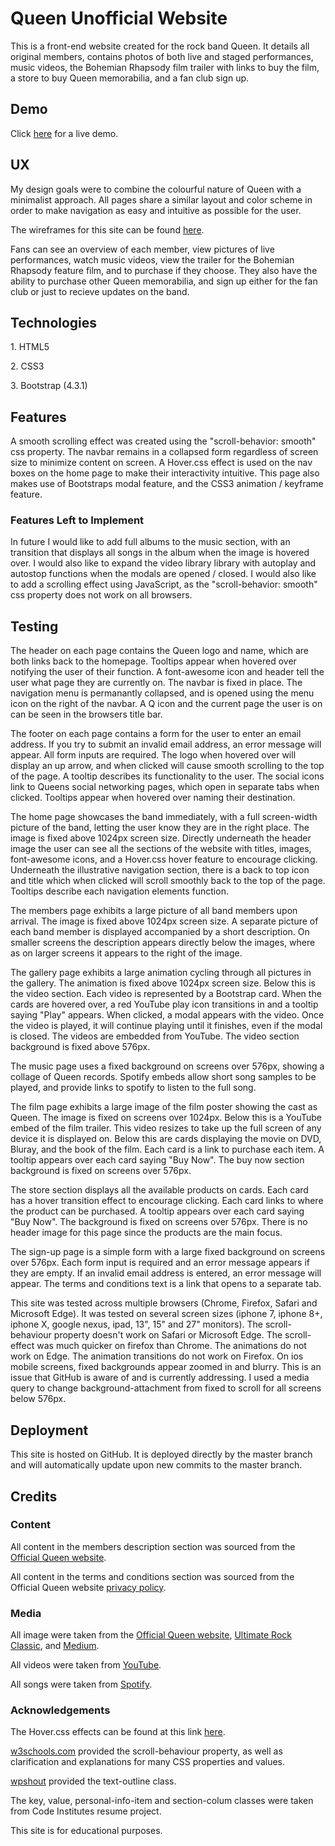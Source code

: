 <h1>Queen Unofficial Website</h1>

<p>This is a front-end website created for the rock band Queen. It details all original members, contains photos of both live and staged performances, music videos, the Bohemian Rhapsody film trailer with links to buy the film, a store to buy Queen memorabilia, and a fan club sign up.</p>

<h2>Demo</h2>

<p>Click <a href="https://olan1.github.io/Queen---The-Unofficial-Site/" target="_blank">here</a> for a live demo.</p>

<h2>UX</h2>

<p>My design goals were to combine the colourful nature of Queen with a minimalist approach. All pages share a similar layout and color scheme in order to make navigation as easy and intuitive as possible for the user.</p>
<p>The wireframes for this site can be found <a href="https://github.com/Olan1/milestone-project-1/blob/master/assets/wireframes/wireframes.pdf" target="_blank">here</a>.</p>
<p>Fans can see an overview of each member, view pictures of live performances, watch music videos, view the trailer for the Bohemian Rhapsody feature film, and to purchase if they choose. They also have the ability to purchase other Queen memorabilia, and sign up either for the fan club or just to recieve updates on the band.</p>

<h2>Technologies</h2>
<p>1. HTML5</p>
<p>2. CSS3</p>
<p>3. Bootstrap (4.3.1)</p>

<h2>Features</h2>
<p>A smooth scrolling effect was created using the "scroll-behavior: smooth" css property. The navbar remains in a collapsed form regardless of screen size to minimize content on screen. A Hover.css effect is used on the nav boxes on the home page to make their interactivity intuitive. This page also makes use of Bootstraps modal feature, and the CSS3 animation / keyframe feature.</p> 

<h3>Features Left to Implement</h3>
<p>In future I would like to add full albums to the music section, with an transition that displays all songs in the album when the image is hovered over. I would also like to expand the video library library with autoplay and autostop functions when the modals are opened / closed. I would also like to add a scrolling effect using JavaScript, as the "scroll-behavior: smooth" css property does not work on all browsers.</p>

<h2>Testing</h2>
<p>The header on each page contains the Queen logo and name, which are both links back to the homepage. Tooltips appear when hovered over notifying the user of their function. A font-awesome icon and header tell the user what page they are currently on. The navbar is fixed in place. The navigation menu is permanantly collapsed, and is opened using the menu icon on the right of the navbar. A Q icon and the current page the user is on can be seen in the browsers title bar.</p>
<p>The footer on each page contains a form for the user to enter an email address. If you try to submit an invalid email address, an error message will appear. All form inputs are required. The logo when hovered over will display an up arrow, and when clicked will cause smooth scrolling to the top of the page. A tooltip describes its functionality to the user. The social icons link to Queens social networking pages, which open in separate tabs when clicked. Tooltips appear when hovered over naming their destination.<p>
<p>The home page showcases the band immediately, with a full screen-width picture of the band, letting the user know they are in the right place. The image is fixed above 1024px screen size. Directly underneath the header image the user can see all the sections of the website with titles, images, font-awesome icons, and a Hover.css hover feature to encourage clicking. Underneath the illustrative navigation section, there is a back to top icon and title which when clicked will scroll smoothly back to the top of the page. Tooltips describe each navigation elements function.</p>
<p>The members page exhibits a large picture of all band members upon arrival. The image is fixed above 1024px screen size. A separate picture of each band member is displayed accompanied by a short description. On smaller screens the description appears directly below the images, where as on larger screens it appears to the right of the image.</p>
<p>The gallery page exhibits a large animation cycling through all pictures in the gallery. The animation is fixed above 1024px screen size. Below this is the video section. Each video is represented by a Bootstrap card. When the cards are hovered over, a red YouTube play icon transitions in and a tooltip saying "Play" appears. When clicked, a modal appears with the video. Once the video is played, it will continue playing until it finishes, even if the modal is closed. The videos are embedded from YouTube. The video section background is fixed above 576px.</p>
<p>The music page uses a fixed background on screens over 576px, showing a collage of Queen records. Spotify embeds allow short song samples to be played, and provide links to spotify to listen to the full song.</p>
<p>The film page exhibits a large image of the film poster showing the cast as Queen. The image is fixed on screens over 1024px. Below this is a YouTube embed of the film trailer. This video resizes to take up the full screen of any device it is displayed on. Below this are cards displaying the movie on DVD, Bluray, and the book of the film. Each card is a link to purchase each item. A tooltip appears over each card saying "Buy Now". The buy now section background is fixed on screens over 576px.</p>
<p>The store section displays all the available products on cards. Each card has a hover transition effect to encourage clicking. Each card links to where the product can be purchased. A tooltip appears over each card saying "Buy Now". The background is fixed on screens over 576px. There is no header image for this page since the products are the main focus.</p>
<p>The sign-up page is a simple form with a large fixed background on screens over 576px. Each form input is required and an error message appears if they are empty. If an invalid email address is entered, an error message will appear. The terms and conditions text is a link that opens to a separate tab.</p>
<p>This site was tested across multiple browsers (Chrome, Firefox, Safari and Microsoft Edge). It was tested on several screen sizes (iphone 7, iphone 8+, iphone X, google nexus, ipad, 13", 15" and 27" monitors). The scroll-behaviour property doesn't work on Safari or Microsoft Edge. The scroll-effect was much quicker on firefox than Chrome. The animations do not work on Edge. The animation transitions do not work on Firefox. On ios mobile screens, fixed backgrounds appear zoomed in and blurry. This is an issue that GitHub is aware of and is currently addressing. I used a media query to change background-attachment from fixed to scroll for all screens below 576px.</p>


<h2>Deployment</h2>
<p>This site is hosted on GitHub. It is deployed directly by the master branch and will automatically update upon new commits to the master branch.</p>

<h2>Credits</h2>

<h3>Content</h3>
<p>All content in the members description section was sourced from the <a href="http://www.queenonline.com/" target="_blank">Official Queen website</a>.</p>
<p>All content in the terms and conditions section was sourced from the Official Queen website <a href="http://www.queenonline.com/privacy_policy" target="_blank">privacy policy</a>.</p>

<h3>Media</h3>
<p>All image were taken from the <a href="http://www.queenonline.com/" target="_blank">Official Queen website</a>, <a href="https://ultimateclassicrock.com/queen-albums-worst-to-best/" target="_blank">Ultimate Rock Classic</a>, and <a href="https://medium.com/one-reel-at-a-time/film-review-bohemian-rhapsody-5d4032f7fd79" target="_blank">Medium</a>.</p>
<p>All videos were taken from <a href="https://www.youtube.com/" target=_blank>YouTube</a>.
<p>All songs were taken from <a href="https://www.spotify.com/ie/" target=_blank>Spotify</a>.

<h3>Acknowledgements</h3>
<p>The Hover.css effects can be found at this link <a href="https://ianlunn.github.io/Hover/" target="_blank">here</a>.</p>
<p><a href="https://www.w3schools.com/" target="_blank">w3schools.com</a> provided the scroll-behaviour property, as well as clarification and explanations for many CSS properties and values.</p>
<p><a href="https://wpshout.com/quick-guides/create-text-outline-css/" target="_blank">wpshout</a> provided the text-outline class.</p>
<p>The key, value, personal-info-item and section-colum classes were taken from Code Institutes resume project.</p>

<p>This site is for educational purposes.</p>
